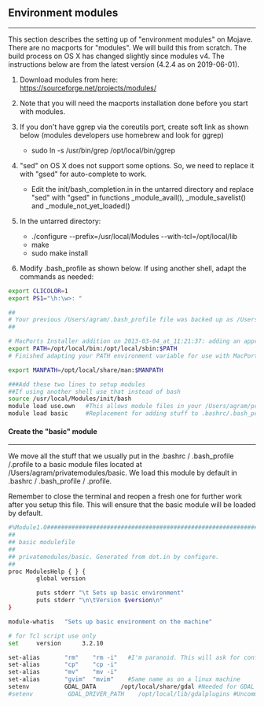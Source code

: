 ## Environment modules
----------------

This section describes the setting up of "environment modules" on Mojave. 
There are no macports for "modules". 
We will build this from scratch. The build process on OS X has changed slightly since modules v4. The instructions below are from the latest version (4.2.4 as on 2019-06-01).

1. Download modules from here: https://sourceforge.net/projects/modules/
2. Note that you will need the macports installation done before you start with modules.
3. If you don't have ggrep via the coreutils port, create soft link as shown below (modules developers use homebrew and look for ggrep)
   - sudo ln -s /usr/bin/grep /opt/local/bin/ggrep

4.  "sed" on OS X does not support some options. So, we need to replace it with "gsed" for auto-complete to work.
    -  Edit the init/bash\_completion.in in the untarred directory and replace "sed" with "gsed" in functions \_module\_avail(), \_module\_savelist() and \_module\_not\_yet\_loaded()

5. In the untarred directory:
    - ./configure --prefix=/usr/local/Modules --with-tcl=/opt/local/lib
    - make
    - sudo make install

6. Modify .bash\_profile as shown below. If using another shell, adapt the commands as needed:

```bash
export CLICOLOR=1
export PS1="\h:\w>: "

##
# Your previous /Users/agram/.bash_profile file was backed up as /Users/agram/.bash_profile.macports-saved_2013-03-04_at_11:21:37
##

# MacPorts Installer addition on 2013-03-04_at_11:21:37: adding an appropriate PATH variable for use with MacPorts.
export PATH=/opt/local/bin:/opt/local/sbin:$PATH
# Finished adapting your PATH environment variable for use with MacPorts.

export MANPATH=/opt/local/share/man:$MANPATH

###Add these two lines to setup modules
##If using another shell use that instead of bash
source /usr/local/Modules/init/bash
module load use.own   #This allows module files in your /Users/agram/privatemodules to be used
module load basic     #Replacement for adding stuff to .bashrc/.bash_profile/.profile
```


#### Create the "basic" module
---------

We move all the stuff that we usually put in the .bashrc / .bash\_profile /.profile to a basic module files located at /Users/agram/privatemodules/basic. We load this module by default in .bashrc / .bash\_profile / .profile.

Remember to close the terminal and reopen a fresh one for further work after you setup this file. This will ensure that the basic module will be loaded by default.

```bash
#%Module1.0#####################################################################
##
## basic modulefile
##
## privatemodules/basic. Generated from dot.in by configure.
##
proc ModulesHelp { } {
        global version

        puts stderr "\t Sets up basic environment"
        puts stderr "\n\tVersion $version\n"
}

module-whatis   "Sets up basic environment on the machine"

# for Tcl script use only
set     version      3.2.10

set-alias       "rm"    "rm -i"   #I'm paranoid. This will ask for confirmation
set-alias       "cp"    "cp -i"
set-alias       "mv"    "mv -i"
set-alias       "gvim"  "mvim"    #Same name as on a linux machine
setenv          GDAL_DATA       /opt/local/share/gdal #Needed for GDAL ancillary data
#setenv          GDAL_DRIVER_PATH    /opt/local/lib/gdalplugins #Uncomment if you want kealib support
```
